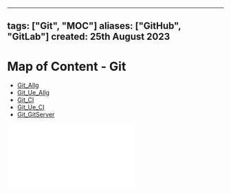 
---
tags: ["Git", "MOC"]
aliases: ["GitHub", "GitLab"]
created: 25th August 2023
---

# Map of Content - Git

- [Git_Allg](Git_Allg.md)
- [Git_Ue_Allg](Git_Ue_Allg.md)
- [Git_CI](Git_CI.md)
- [Git_Ue_CI](Git_Ue_CI.md)
- [Git_GitServer](Git_GitServer.md)

![](Git__Cheat-sheet.pdf)
